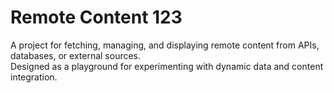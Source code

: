# Remote Content 123

A project for fetching, managing, and displaying remote content from APIs, databases, or external sources.  
Designed as a playground for experimenting with dynamic data and content integration.

